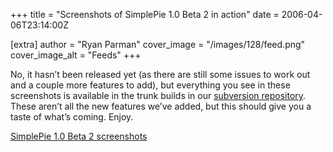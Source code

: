 +++
title = "Screenshots of SimplePie 1.0 Beta 2 in action"
date = 2006-04-06T23:14:00Z

[extra]
author = "Ryan Parman"
cover_image = "/images/128/feed.png"
cover_image_alt = "Feeds"
+++

No, it hasn’t been released yet (as there are still some issues to work out and a couple more features to add), but everything you see in these screenshots is available in the trunk builds in our [subversion repository](/downloads/). These aren’t all the new features we’ve added, but this should give you a taste of what’s coming. Enjoy.

[SimplePie 1.0 Beta 2 screenshots](http://flickr.com/photos/skyzyx/sets/72057594100877522/)
